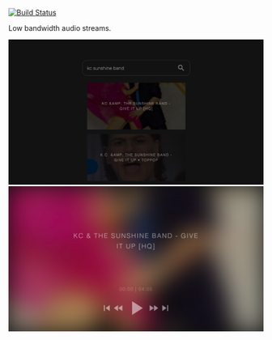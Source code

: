 [![Build Status](https://travis-ci.org/joextodd/audiostream.svg?branch=master)](https://travis-ci.org/joextodd/audiostream)

Low bandwidth audio streams.

![Screenshot1](/static/screenshot1.png)
![Screenshot2](/static/screenshot2.png)
